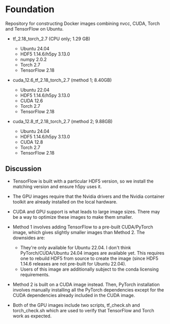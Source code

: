 Foundation
==========

Repository for constructing Docker images combining nvcc, CUDA, Torch
and TensorFlow on Ubuntu. 

* tf_2.18_torch_2.7 (CPU only; 1.29 GB)

  - Ubuntu 24.04
  - HDF5 1.14.6/h5py 3.13.0
  - numpy 2.0.2
  - Torch 2.7
  - TensorFlow 2.18

* cuda_12.6_tf_2.18_torch_2.7 (method 1; 8.40GB)

  - Ubuntu 22.04
  - HDF5 1.14.6/h5py 3.13.0
  - CUDA 12.6
  - Torch 2.7
  - TensorFlow 2.18

* cuda_12.8_tf_2.18_torch_2.7 (method 2; 9.88GB)

  - Ubuntu 24.04
  - HDF5 1.14.6/h5py 3.13.0
  - CUDA 12.8
  - Torch 2.7
  - TensorFlow 2.18

Discussion
----------

* TensorFlow is built with a particular HDF5 version, so we install
the matching version and ensure h5py uses it.

* The GPU images require that the Nvidia drivers and the Nvidia
container toolkit are already installed on the local hardware.

* CUDA and GPU support is what leads to large image sizes.
There may be a way to optimize these images to make them smaller.

* Method 1 involves adding TensorFlow to a pre-built CUDA/PyTorch
image, which gives slightly smaller images than Method 2. The
downsides are:

  - They're only available for Ubuntu 22.04. I don't think
    PyTorch/CUDA/Ubuntu 24.04 images are available yet. This requires
    one to rebuild HDF5 from source to create the image (since HDF5
    1.14.6 releases are not pre-built for Ubuntu 22.04).
  - Users of this image are additionally subject to the conda
    licensing requirements.

* Method 2 is built on a CUDA image instead. Then, PyTorch
  installation involves manually installing all the PyTorch
  dependencies except for the CUDA dependencies already included in
  the CUDA image.

* Both of the GPU images include two scripts, tf_check.sh and
  torch_check.sh which are used to verify that TensorFlow and Torch
  work as expected.

